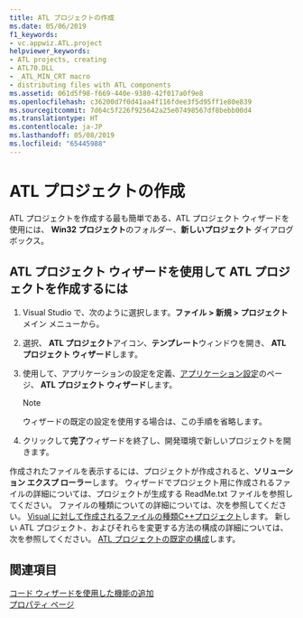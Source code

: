 ```yaml
---
title: ATL プロジェクトの作成
ms.date: 05/06/2019
f1_keywords:
- vc.appwiz.ATL.project
helpviewer_keywords:
- ATL projects, creating
- ATL70.DLL
- _ATL_MIN_CRT macro
- distributing files with ATL components
ms.assetid: 061d5f98-f669-440e-9380-42f017a0f9e8
ms.openlocfilehash: c36200d7f0d41aa4f116fdee3f5d95ff1e80e839
ms.sourcegitcommit: 7d64c5f226f925642a25e07498567df8bebb00d4
ms.translationtype: HT
ms.contentlocale: ja-JP
ms.lasthandoff: 05/08/2019
ms.locfileid: "65445988"
---
```

# <a name="creating-an-atl-project"></a>ATL プロジェクトの作成

ATL プロジェクトを作成する最も簡単である、ATL プロジェクト ウィザードを使用には、 **Win32 プロジェクト**のフォルダー、**新しいプロジェクト** ダイアログ ボックス。

## <a name="to-create-an-atl-project-using-the-atl-project-wizard"></a>ATL プロジェクト ウィザードを使用して ATL プロジェクトを作成するには

1. Visual Studio で、次のように選択します。**ファイル > 新規 > プロジェクト**メイン メニューから。

1. 選択、 **ATL プロジェクト**アイコン、**テンプレート**ウィンドウを開き、 **ATL プロジェクト ウィザード**します。

1. 使用して、アプリケーションの設定を定義、[アプリケーション設定](../../atl/reference/application-settings-atl-project-wizard.md)のページ、 **ATL プロジェクト ウィザード**します。

   > [!NOTE]
   > ウィザードの既定の設定を使用する場合は、この手順を省略します。

1. クリックして**完了**ウィザードを終了し、開発環境で新しいプロジェクトを開きます。

作成されたファイルを表示するには、プロジェクトが作成されると、**ソリューション エクスプ ローラー**します。 ウィザードでプロジェクト用に作成されるファイルの詳細については、プロジェクトが生成する ReadMe.txt ファイルを参照してください。 ファイルの種類についての詳細については、次を参照してください。 [Visual に対して作成されるファイルの種類C++プロジェクト](../../build/reference/file-types-created-for-visual-cpp-projects.md)します。 新しい ATL プロジェクト、およびそれらを変更する方法の構成の詳細については、次を参照してください。 [ATL プロジェクトの既定の構成](../../atl/reference/default-atl-project-configurations.md)します。

## <a name="see-also"></a>関連項目

[コード ウィザードを使用した機能の追加](../../ide/adding-functionality-with-code-wizards-cpp.md)<br/>
[プロパティ ページ](../../build/reference/property-pages-visual-cpp.md)
